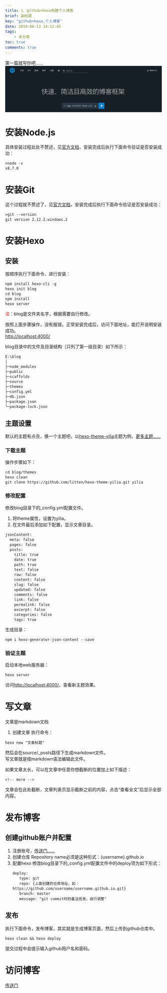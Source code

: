 ```yaml
---
title: 1、github+hexo构建个人博客
brief: 副标题
key: "github+hexo,个人博客"
date: 2019-06-13 14:12:45
tags:
	- 未分类
toc: true
comments: true
---
```


第一篇就写你吧……
![](/pic/unclassified/hexo.jpg)

<!-- more -->

# 安装Node.js
具体安装过程此处不赘述，见[官方文档](https://nodejs.org/en/)，安装完成后执行下面命令验证是否安装成功：
```
>node -v
v8.7.0
```

# 安装Git
这个过程就不赘述了，见[官方文档](https://git-scm.com/)，安装完成后执行下面命令验证是否安装成功：
```
>git --version
git version 2.12.2.windows.2
```

# 安装Hexo

## 安装
按顺序执行下面命令，进行安装：
```
npm install hexo-cli -g
hexo init blog
cd blog
npm install
hexo server
```
<font color=red>注</font>：blog是文件夹名字，根据需要自行修改。

按照上面步骤操作，没有报错，正常安装完成后，访问下面地址，能打开说明安装成功。  
[http://localhost:4000/](http://localhost:4000/)

blog目录中的文件及目录结构（只列了第一级目录）如下所示：
```
E:\blog
│
├─node_modules
├─public
├─scaffolds
├─source
├─themes
├─config.yml
├─db.json
├─package.json
└─package-lock.json
```

## 主题设置
默认的主题有点丑，换一个主题吧，以[hexo-theme-yilia](https://github.com/litten/hexo-theme-yilia.git)主题为例，[更多主题……](https://github.com/search?q=hexo+theme)

### 下载主题
操作步骤如下：
```
cd blog/themes
hexo clean
git clone https://github.com/litten/hexo-theme-yilia.git yilia
```

### 修改配置
修改blog目录下的_config.yml配置文件。
1. 将theme属性，设置为yilia。
2. 在文件最后添加如下配置，显示文章目录。
```
jsonContent:
  meta: false
  pages: false
  posts:
    title: true
    date: true
    path: true
    text: false
    raw: false
    content: false
    slug: false
    updated: false
    comments: false
    link: false
    permalink: false
    excerpt: false
    categories: false
    tags: true
```
生成目录：
```
npm i hexo-generator-json-content --save
```

### 验证主题
启动本地web服务器：
```
hexo server
```

访问[http://localhost:4000/](http://localhost:4000/)，查看新主题效果。

# 写文章
文章是markdown文档
1. 创建文章
执行命令：
```
hexo new "文章标题"
```
然后会在source/_posts路径下生成markdown文件。  
写文章就是按markdown语法编辑此文件。  

如果文章太长，可以在文章中任意你想截断的位置加上如下描述：
```
<!-- more -->
```
文章会在此处截断，文章列表页显示截断之前的内容，点击“查看全文”后显示全部内容。

# 发布博客
## 创建github账户并配置
1. 注册账号，[传送门……](https://github.com/)
2. 创建仓库
    Repository name必须是这种形式：{username}.github.io 
3. 配置hexo
    修改blog目录下的_config.yml配置文件中的deploy项为如下形式：
    ```
    deploy:
       type: git 
       repo: {上面创建的仓库地址，如：https://github.com/username/username.github.io.git}
       branch: master
       message: "git commit时的备注信息，自行调整"
    ```

## 发布
执行下面命令，发布博客，其实就是生成博客页面，然后上传到github仓库中。
```
hexo clean && hexo deploy
```
提交过程中会提示输入github用户名和密码。

# 访问博客

[传送门](https://forvoyager.github.io/)







